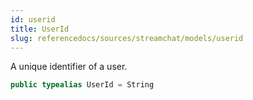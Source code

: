 ```yaml
---
id: userid 
title: UserId
slug: referencedocs/sources/streamchat/models/userid
---
```


A unique identifier of a user.

``` swift
public typealias UserId = String
```

